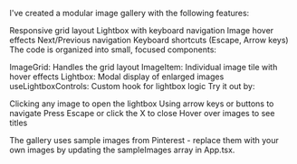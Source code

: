I've created a modular image gallery with the following features:

Responsive grid layout
Lightbox with keyboard navigation
Image hover effects
Next/Previous navigation
Keyboard shortcuts (Escape, Arrow keys)
The code is organized into small, focused components:

ImageGrid: Handles the grid layout
ImageItem: Individual image tile with hover effects
Lightbox: Modal display of enlarged images
useLightboxControls: Custom hook for lightbox logic
Try it out by:

Clicking any image to open the lightbox
Using arrow keys or buttons to navigate
Press Escape or click the X to close
Hover over images to see titles

The gallery uses sample images from Pinterest - replace them with your own images by updating the sampleImages array in App.tsx.


